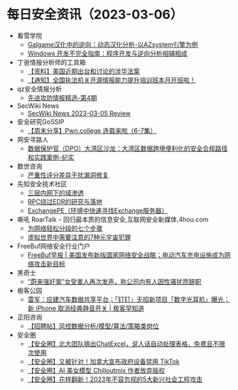 # 每日安全资讯（2023-03-06）

- 看雪学院
  - [Galgame汉化中的逆向：动态汉化分析-以AZsystem引擎为例](https://mp.weixin.qq.com/s?__biz=MjM5NTc2MDYxMw==&mid=2458496413&idx=1&sn=04fb33a23d7f577e89ba9d3e316c4824&chksm=b18e9d1786f914017fb4236de7c8e5911c736db390fdb1cb71d1e6c704b473565ddc82eb9159&scene=58&subscene=0#rd)
  - [Windows 开发不完全指南：程序开发与逆向分析相辅相成](https://mp.weixin.qq.com/s?__biz=MjM5NTc2MDYxMw==&mid=2458496413&idx=2&sn=a54cfbafbb7b403edf3970dfc6d9682a&chksm=b18e9d1786f91401eea5f7c125878edc8e87792950a34f54def5336aa1d01046935f385e6b27&scene=58&subscene=0#rd)
- 丁爸情报分析师的工具箱
  - [【资料】美国近期出台和讨论的涉华法案](https://mp.weixin.qq.com/s?__biz=MzI2MTE0NTE3Mw==&mid=2651135203&idx=1&sn=e0f6c1fa2624effab36d79369d49c1b4&chksm=f1af6bd9c6d8e2cf80cedcc751014e795d0c2b1f68b00f7cc1eb36f1a0250cd0614b4187ac12&scene=58&subscene=0#rd)
  - [【通知】全国执法机关开源情报能力提升培训班本月开班啦！](https://mp.weixin.qq.com/s?__biz=MzI2MTE0NTE3Mw==&mid=2651135203&idx=2&sn=52bdc096a11b154dd8e180a9d79e9133&chksm=f1af6bd9c6d8e2cf3faeef6693fc742460f4a5e0c0ea90eabd9f43e13f7eba7a38d83e565fab&scene=58&subscene=0#rd)
- qz安全情报分析
  - [先进攻防情报精选-第4期](https://mp.weixin.qq.com/s?__biz=MzI1MDA1MjcxMw==&mid=2649907989&idx=1&sn=537c74e4ba0abe098b587cb60eeb88a4&chksm=f18eea13c6f9630568f16d998ce6c60a93e2e7d5951aee73a9b7ccb2eafad6ecb85493c9169f&scene=58&subscene=0#rd)
- SecWiki News
  - [SecWiki News 2023-03-05 Review](http://www.sec-wiki.com/?2023-03-05)
- 安全研究GoSSIP
  - [【周末分享】Pwn.college 连载来啦（6-7集）](https://mp.weixin.qq.com/s?__biz=Mzg5ODUxMzg0Ng==&mid=2247494384&idx=1&sn=71ed69d8cd6ef57546a0fab611b860c4&chksm=c063c429f7144d3ff329b3f1968f488f159a5242b894df80840dcac49e86312bd6d2803d2aa5&scene=58&subscene=0#rd)
- 网安寻路人
  - [数据保护官（DPO）大湾区沙龙：大湾区数据跨境便利化的安全合规路径和实践案例-纪实](https://mp.weixin.qq.com/s?__biz=MzIxODM0NDU4MQ==&mid=2247499242&idx=1&sn=ea774898918f9e3f9746e98bbd6ffb7a&chksm=97e94000a09ec9167cc59e3fdf7d8861658daeb302feaf775037176129e146c53493922da982&scene=58&subscene=0#rd)
- 数世咨询
  - [严重性评分差异干扰漏洞修复](https://mp.weixin.qq.com/s?__biz=MzkxNzA3MTgyNg==&mid=2247497416&idx=1&sn=b56a90dc0ea3e6dd587f09b90dbb4f23&chksm=c1448475f6330d6303352a6b93b815b498558d9ba8e9fdd3a7e992792b38148fe14923cc6b2a&scene=58&subscene=0#rd)
- 先知安全技术社区
  - [三层内网下的域渗透](https://xz.aliyun.com/t/12259)
  - [RPC绕过EDR的研究与落地](https://xz.aliyun.com/t/12257)
  - [ExchangePE（环境中快速寻找Exchange服务器）](https://xz.aliyun.com/t/12255)
- 嘶吼 RoarTalk – 回归最本质的信息安全,互联网安全新媒体,4hou.com
  - [为网络轻松分段的七个步骤](https://www.4hou.com/posts/r7JE)
  - [虚拟世界中需要注意的7种元宇宙犯罪](https://www.4hou.com/posts/l6z5)
- FreeBuf网络安全行业门户
  - [FreeBuf早报 | 美国发布新版国家网络安全战略；电动汽车充电设施成为网络攻击新目标](https://www.freebuf.com/news/359370.html)
- 黑奇士
  - [“蔚来强奸案”女受害人再次发声，称公司内有人因性骚扰而辞职](https://mp.weixin.qq.com/s?__biz=MzI5ODYwNTE4Nw==&mid=2247487407&idx=1&sn=950df41a1c990c8bde20cd64a19ebe29&chksm=eca20043dbd58955686ec72ba4f072b4fabf088351e6b909e60b9b4f4ca3fbde59311053e15e&scene=58&subscene=0#rd)
- 极客公园
  - [雷军：应建汽车数据共享平台；「钉钉」无招新项目「数字光耳机」曝光；新 iPhone 取消经典静音开关 | 极客早知道](https://mp.weixin.qq.com/s?__biz=MTMwNDMwODQ0MQ==&mid=2652984081&idx=1&sn=f4c29ed9f1d7a4e26c6ec43b0144d1a2&chksm=7e542ea74923a7b15cf471905483363529276b6faae5bf2a9d61c7f96fea3120692cfb9641c0&scene=58&subscene=0#rd)
- 正阳咨询
  - [【招聘帖】风控数据分析/模型/算法/策略类岗位](https://mp.weixin.qq.com/s?__biz=MzI1MzA3Mjg4Mg==&mid=2647831920&idx=1&sn=32e253b858e87f20678fd931e60cf418&chksm=f1fc11edc68b98fbbf17e7c947e6bace588ac2aaedec77f093d96d41f38aee67b00c820a11ea&scene=58&subscene=0#rd)
- 安全圈
  - [【安全圈】北大团队搞出ChatExcel，说人话自动处理表格，免费且不限次使用](https://mp.weixin.qq.com/s?__biz=MzIzMzE4NDU1OQ==&mid=2652031034&idx=1&sn=50f2c66d1d55e28c4b26c06f2d741642&chksm=f36fe47ac4186d6c2336add30cca8221338b0da43d075dc71770d0c510999ebe92dce3b2e2b2&scene=58&subscene=0#rd)
  - [【安全圈】又被针对！加拿大宣布政府设备禁用 TikTok](https://mp.weixin.qq.com/s?__biz=MzIzMzE4NDU1OQ==&mid=2652031034&idx=2&sn=1f8d3fa9048b3e03d79fa674f37e9450&chksm=f36fe47ac4186d6c56a2d62a1f3f8973ea8e32f2be7733e3d4d4ccf05e3cf5d3c49972197746&scene=58&subscene=0#rd)
  - [【安全圈】AI 美女模型 Chilloutmix 作者放弃版权](https://mp.weixin.qq.com/s?__biz=MzIzMzE4NDU1OQ==&mid=2652031034&idx=3&sn=b7a81a413ba7e695f68b276d369af1f5&chksm=f36fe47ac4186d6c848eee4a2061905174a31a7326413923fded7b47f7f19b2e7c05c7673d7e&scene=58&subscene=0#rd)
  - [【安全圈】花样翻新！2023年不容忽视的5大新兴社会工程攻击](https://mp.weixin.qq.com/s?__biz=MzIzMzE4NDU1OQ==&mid=2652031034&idx=4&sn=1c5ec51983b9942c560d787c03d59308&chksm=f36fe47ac4186d6c0e56f1f7fba33a7d49e3aeb7383a81b8e8dfffc720c795461aa551d183d9&scene=58&subscene=0#rd)
